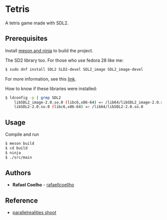 # Tetris

A tetris game made with SDL2. 

## Prerequisites

Install [meson and ninja](https://mesonbuild.com/Getting-meson.html) to build the project.

The SD2 library too. For those who use fedora 28 like me: 

```bash
$ sudo dnf install SDL2 SLD2-devel SDL2_image SDL2_image-devel
```

For more information, see this [link](https://wiki.libsdl.org/Installation).

How to know if these libraries were installed:

```bash
$ ldconfig -p | grep SDL2 
	libSDL2_image-2.0.so.0 (libc6,x86-64) => /lib64/libSDL2_image-2.0.so.0
	libSDL2-2.0.so.0 (libc6,x86-64) => /lib64/libSDL2-2.0.so.0
```

## Usage

Compile and run

```bash
$ meson build
$ cd build
$ ninja
$ ./src/main
```

## Authors

* **Rafael Coelho** - [rafaellcoellho](https://github.com/rafaellcoellho)

## Reference 

+ [parallelrealities shoot](https://www.parallelrealities.co.uk/tutorials/#shooter)